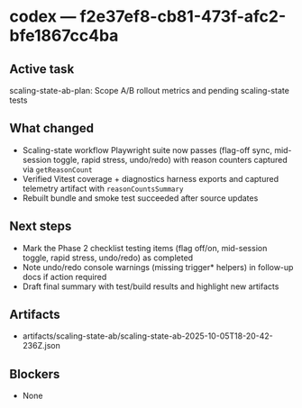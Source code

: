 # codex — f2e37ef8-cb81-473f-afc2-bfe1867cc4ba
## Active task
scaling-state-ab-plan: Scope A/B rollout metrics and pending scaling-state tests
## What changed
- Scaling-state workflow Playwright suite now passes (flag-off sync, mid-session toggle, rapid stress, undo/redo) with reason counters captured via `getReasonCount`
- Verified Vitest coverage + diagnostics harness exports and captured telemetry artifact with `reasonCountsSummary`
- Rebuilt bundle and smoke test succeeded after source updates
## Next steps
- Mark the Phase 2 checklist testing items (flag off/on, mid-session toggle, rapid stress, undo/redo) as completed
- Note undo/redo console warnings (missing trigger* helpers) in follow-up docs if action required
- Draft final summary with test/build results and highlight new artifacts
## Artifacts
- artifacts/scaling-state-ab/scaling-state-ab-2025-10-05T18-20-42-236Z.json
## Blockers
- None
